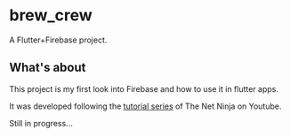 # brew_crew

A Flutter+Firebase project.

## What's about

This project is my first look into Firebase and how to use it in flutter apps.

It was developed following the [tutorial series](https://youtube.com/playlist?list=PL4cUxeGkcC9j--TKIdkb3ISfRbJeJYQwC) of The Net Ninja on Youtube.

Still in progress...
